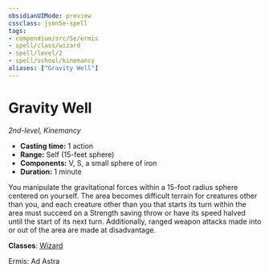 ```yaml
---
obsidianUIMode: preview
cssclass: json5e-spell
tags:
- compendium/src/5e/ermis
- spell/class/wizard
- spell/level/2
- spell/school/kinemancy
aliases: ["Gravity Well"]
---
```

# Gravity Well
*2nd-level, Kinemancy*  

- **Casting time:** 1 action
- **Range:** Self (15-feet sphere)
- **Components:** V, S, a small sphere of iron
- **Duration:** 1 minute

You manipulate the gravitational forces within a 15-foot radius sphere centered on yourself. The area becomes difficult terrain for creatures other than you, and each creature other than you that starts its turn within the area must succeed on a Strength saving throw or have its speed halved until the start of its next turn. Additionally, ranged weapon attacks made into or out of the area are made at disadvantage.

**Classes**: [Wizard](../../5e-compendium/classes/wizard.md#)

Ermis: Ad Astra
